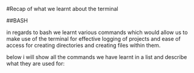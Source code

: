 #Recap of what we learnt about the terminal

##BASH

in regards to bash we learnt various commands which would allow us to make use of the terminal for effective logging of projects and ease of access for creating directories and creating files within them.

below i will show all the commands we have learnt in a list and describe what they are used for:
